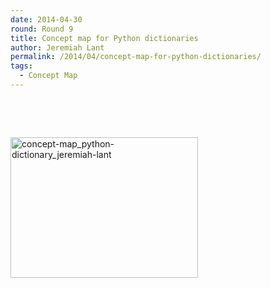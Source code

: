 ```yaml
---
date: 2014-04-30
round: Round 9
title: Concept map for Python dictionaries
author: Jeremiah Lant
permalink: /2014/04/concept-map-for-python-dictionaries/
tags:
  - Concept Map
---
```

&nbsp;

&nbsp;

[<img class="alignnone size-medium wp-image-6864" alt="concept-map_python-dictionary_jeremiah-lant" src="http://files.software-carpentry.org/training-course/2014/04/concept-map_python-dictionary_jeremiah-lant-300x225.jpg" width="300" height="225" />][1]

 [1]: http://files.software-carpentry.org/training-course/2014/04/concept-map_python-dictionary_jeremiah-lant.jpg
